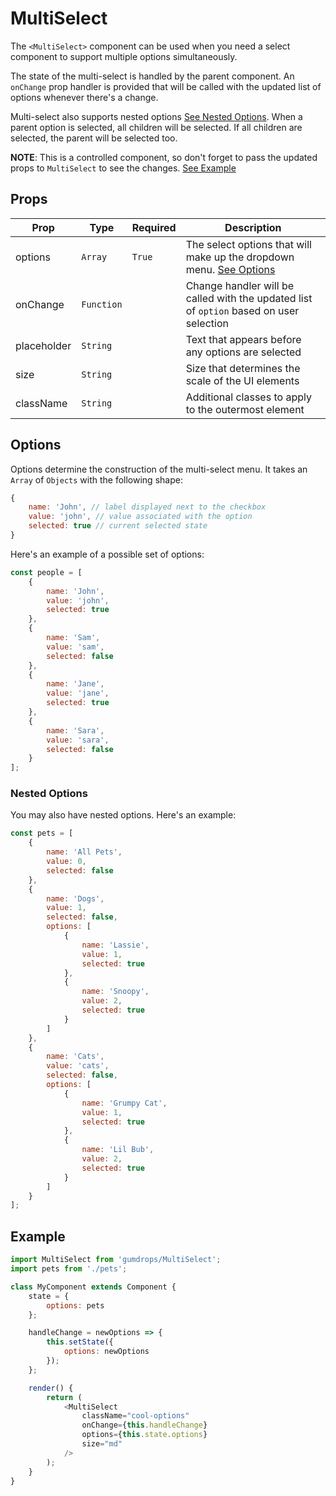 # MultiSelect

The `<MultiSelect>` component can be used when you need a select component to support multiple options simultaneously.

The state of the multi-select is handled by the parent component. An `onChange` prop handler is provided that will be called with the updated list of options whenever there's a change.

Multi-select also supports nested options [See Nested Options](#nested-options). When a parent option is selected, all children will be selected. If all children are selected, the parent will be selected too.

**NOTE**: This is a controlled component, so don't forget to pass the updated props to `MultiSelect` to see the changes. [See Example](#example)

## Props

| Prop        | Type       | Required | Description                                                                             |
| ----------- | ---------- | -------- | --------------------------------------------------------------------------------------- |
| options     | `Array`    | `True`   | The select options that will make up the dropdown menu. [See Options](#options)         |
| onChange    | `Function` |          | Change handler will be called with the updated list of `option` based on user selection |
| placeholder | `String`   |          | Text that appears before any options are selected                                       |
| size        | `String`   |          | Size that determines the scale of the UI elements                                       |
| className   | `String`   |          | Additional classes to apply to the outermost element                                    |

## Options

Options determine the construction of the multi-select menu. It takes an `Array` of `Objects` with the following shape:

```javascript
{
    name: 'John', // label displayed next to the checkbox
    value: 'john', // value associated with the option
    selected: true // current selected state
}
```

Here's an example of a possible set of options:

```javascript
const people = [
    {
        name: 'John',
        value: 'john',
        selected: true
    },
    {
        name: 'Sam',
        value: 'sam',
        selected: false
    },
    {
        name: 'Jane',
        value: 'jane',
        selected: true
    },
    {
        name: 'Sara',
        value: 'sara',
        selected: false
    }
];
```

### Nested Options

You may also have nested options. Here's an example:

```javascript
const pets = [
    {
        name: 'All Pets',
        value: 0,
        selected: false
    },
    {
        name: 'Dogs',
        value: 1,
        selected: false,
        options: [
            {
                name: 'Lassie',
                value: 1,
                selected: true
            },
            {
                name: 'Snoopy',
                value: 2,
                selected: true
            }
        ]
    },
    {
        name: 'Cats',
        value: 'cats',
        selected: false,
        options: [
            {
                name: 'Grumpy Cat',
                value: 1,
                selected: true
            },
            {
                name: 'Lil Bub',
                value: 2,
                selected: true
            }
        ]
    }
];
```

## Example

```javascript
import MultiSelect from 'gumdrops/MultiSelect';
import pets from './pets';

class MyComponent extends Component {
    state = {
        options: pets
    };

    handleChange = newOptions => {
        this.setState({
            options: newOptions
        });
    };

    render() {
        return (
            <MultiSelect
                className="cool-options"
                onChange={this.handleChange}
                options={this.state.options}
                size="md"
            />
        );
    }
}
```
